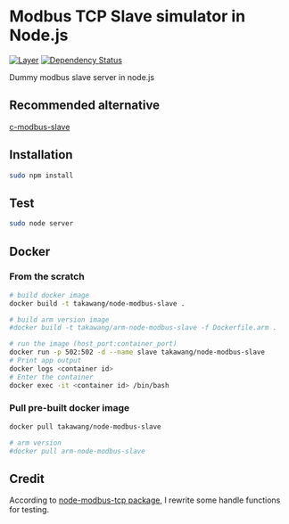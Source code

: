# Modbus TCP Slave simulator in Node.js

[![Layer](https://imagelayers.io/badge/takawang/node-modbus-slave:latest.svg)](https://imagelayers.io/?images=takawang/node-modbus-slave:latest)
[![Dependency Status](https://www.versioneye.com/user/projects/57600572433d18002c19d67e/badge.svg?style=flat)](https://www.versioneye.com/user/projects/57600572433d18002c19d67e)

Dummy modbus slave server in node.js

## Recommended alternative

[c-modbus-slave](https://github.com/taka-wang/c-modbus-slave)


## Installation
```bash
sudo npm install 
```

## Test
```bash
sudo node server
```

## Docker

### From the scratch
```bash
# build docker image 
docker build -t takawang/node-modbus-slave .

# build arm version image 
#docker build -t takawang/arm-node-modbus-slave -f Dockerfile.arm .

# run the image (host_port:container_port)
docker run -p 502:502 -d --name slave takawang/node-modbus-slave
# Print app output
docker logs <container id>
# Enter the container
docker exec -it <container id> /bin/bash
```

### Pull pre-built docker image
```bash
docker pull takawang/node-modbus-slave

# arm version
#docker pull arm-node-modbus-slave
```

## Credit
According to [node-modbus-tcp package](https://github.com/dresende/node-modbus-tcp), I rewrite some handle functions for testing.
